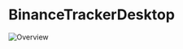# BinanceTrackerDesktop

![Overview](https://user-images.githubusercontent.com/65300126/131248764-3cd27587-e477-4999-a15b-87ba889d1be9.png)
